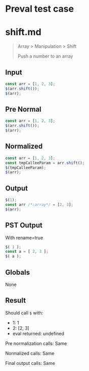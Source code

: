 # Preval test case

# shift.md

> Array > Manipulation > Shift
>
> Push a number to an array

## Input

`````js filename=intro
const arr = [1, 2, 3];
$(arr.shift());
$(arr);
`````

## Pre Normal


`````js filename=intro
const arr = [1, 2, 3];
$(arr.shift());
$(arr);
`````

## Normalized


`````js filename=intro
const arr = [1, 2, 3];
const tmpCalleeParam = arr.shift();
$(tmpCalleeParam);
$(arr);
`````

## Output


`````js filename=intro
$(1);
const arr /*:array*/ = [2, 3];
$(arr);
`````

## PST Output

With rename=true

`````js filename=intro
$( 1 );
const a = [ 2, 3 ];
$( a );
`````

## Globals

None

## Result

Should call `$` with:
 - 1: 1
 - 2: [2, 3]
 - eval returned: undefined

Pre normalization calls: Same

Normalized calls: Same

Final output calls: Same
